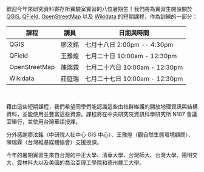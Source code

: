 歡迎今年來研究資料寄存所實驗室實習的八位暑期生！我們將為實習生開設關於 [QGIS](https://qgis.org/), [QField](https://qfield.org/), [OpenStreetMap](https://www.openstreetmap.org/) 以及 [Wikidata](https://www.wikidata.org) 的短期課程，作為訓練的一部分：

| 課程           | 講員   | 日期與時間                  | 
| ------------- | ------| -------------------------- | 
| QGIS          | 廖泫銘 | 七月十八日 2:00pm -- 4:30pm  | 
| QField        | 王豫煌 | 七月二十日 10:00am - 12:30pm | 
| OpenStreetMap | 陳瑞霖 | 七月二十六日 10:00am - 12:30pm | 
| Wikidata      | 莊庭瑞 | 七月二十七日 10:00am - 12:30pm | 

<br/>

藉由這些短期課程，我們希望同學們能認識這些由社群維護的開放地理資訊與結構資料，並能使用並豐富這些資源。課程將在中央研究院資訊科學研究所 N107 會議室舉行，並使用台灣華語授課。

分外感謝廖泫銘（中研院人社中心 GIS 中心）、王豫煌（觀自然生態環境顧問）、陳瑞霖（台灣維基媒體協會）支援授課。

今年的暑期實習生來自台灣的中正大學、清華大學、台灣師大、台灣大學、陽明交大、雲林科大以及美國的喬治亞理工學院和德州農工大學。
